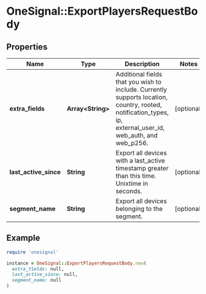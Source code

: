 # OneSignal::ExportPlayersRequestBody

## Properties

| Name | Type | Description | Notes |
| ---- | ---- | ----------- | ----- |
| **extra_fields** | **Array&lt;String&gt;** | Additional fields that you wish to include. Currently supports location, country, rooted, notification_types, ip, external_user_id, web_auth, and web_p256. | [optional] |
| **last_active_since** | **String** | Export all devices with a last_active timestamp greater than this time.  Unixtime in seconds. | [optional] |
| **segment_name** | **String** | Export all devices belonging to the segment. | [optional] |

## Example

```ruby
require 'onesignal'

instance = OneSignal::ExportPlayersRequestBody.new(
  extra_fields: null,
  last_active_since: null,
  segment_name: null
)
```

